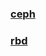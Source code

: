### [ceph](https://github.com/engild/mans/tree/master/Services/ceph/ceph)
### [rbd](https://github.com/engild/mans/tree/master/Services/ceph/rbd)
